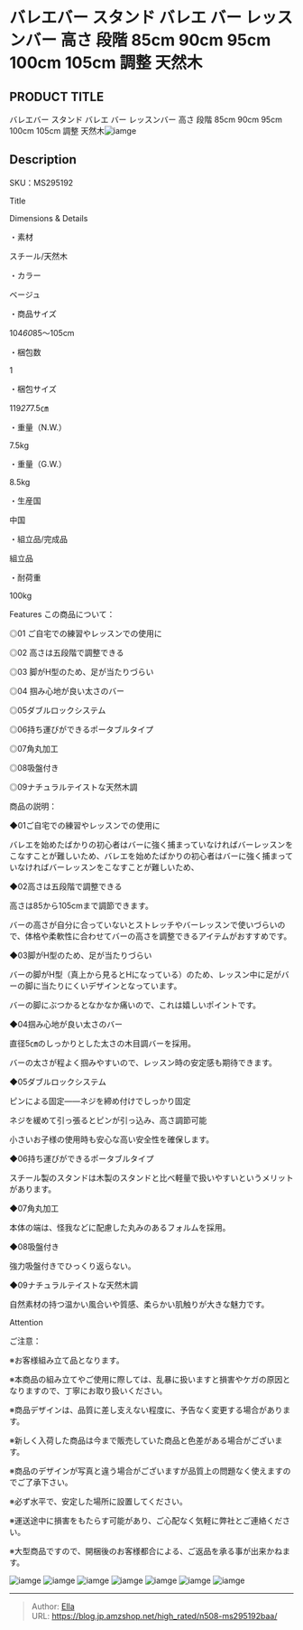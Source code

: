 # バレエバー スタンド バレエ バー レッスンバー 高さ 段階 85cm 90cm 95cm 100cm 105cm 調整 天然木


## PRODUCT TITLE 

バレエバー スタンド バレエ バー レッスンバー 高さ 段階 85cm 90cm 95cm 100cm 105cm 調整 天然木![iamge](https://b2bfiles1.gigab2b.cn/image/wkseller/304/20220830_8f3460d53437e609adc787ed745b348c.jpg)

## Description

SKU：MS295192

Title

Dimensions &amp; Details



・素材

スチール/天然木

・カラー

ベージュ

・商品サイズ

104*60*85～105cm

・梱包数

1

・梱包サイズ

119*27*7.5㎝

・重量（N.W.）

7.5kg

・重量（G.W.）

8.5kg

・生産国

中国

・組立品/完成品

組立品

・耐荷重

100kg



Features
この商品について：

◎01 ご自宅での練習やレッスンでの使用に

◎02 高さは五段階で調整できる

◎03 脚がH型のため、足が当たりづらい

◎04 掴み心地が良い太さのバー

◎05ダブルロックシステム

◎06持ち運びができるポータブルタイプ

◎07角丸加工

◎08吸盤付き

◎09ナチュラルテイストな天然木調



商品の説明：

◆01ご自宅での練習やレッスンでの使用に



バレエを始めたばかりの初心者はバーに強く捕まっていなければバーレッスンをこなすことが難しいため、バレエを始めたばかりの初心者はバーに強く捕まっていなければバーレッスンをこなすことが難しいため、



◆02高さは五段階で調整できる

高さは85から105cmまで調節できます。

バーの高さが自分に合っていないとストレッチやバーレッスンで使いづらいので、体格や柔軟性に合わせてバーの高さを調整できるアイテムがおすすめです。



◆03脚がH型のため、足が当たりづらい

バーの脚がH型（真上から見るとHになっている）のため、レッスン中に足がバーの脚に当たりにくいデザインとなっています。

バーの脚にぶつかるとなかなか痛いので、これは嬉しいポイントです。



◆04掴み心地が良い太さのバー

直径5㎝のしっかりとした太さの木目調バーを採用。

バーの太さが程よく掴みやすいので、レッスン時の安定感も期待できます。



◆05ダブルロックシステム

ピンによる固定——ネジを締め付けでしっかり固定　

ネジを緩めて引っ張るとピンが引っ込み、高さ調節可能

小さいお子様の使用時も安心な高い安全性を確保します。



◆06持ち運びができるポータブルタイプ

スチール製のスタンドは木製のスタンドと比べ軽量で扱いやすいというメリットがあります。



◆07角丸加工

本体の端は、怪我などに配慮した丸みのあるフォルムを採用。



◆08吸盤付き

強力吸盤付きでひっくり返らない。



◆09ナチュラルテイストな天然木調

自然素材の持つ温かい風合いや質感、柔らかい肌触りが大きな魅力です。







Attention



ご注意：

※お客様組み立て品となります。

※本商品の組み立てやご使用に際しては、乱暴に扱いますと損害やケガの原因となりますので、丁寧にお取り扱いください。

※商品デザインは、品質に差し支えない程度に、予告なく変更する場合があります。

※新しく入荷した商品は今まで販売していた商品と色差がある場合がございます。

※商品のデザインが写真と違う場合がございますが品質上の問題なく使えますのでご了承下さい。

※必ず水平で、安定した場所に設置してください。

※運送途中に損害をもたらす可能があり、ご心配なく気軽に弊社とご連絡ください。

※大型商品ですので、開梱後のお客様都合による、ご返品を承る事が出来かねます。









![iamge](https://b2bfiles1.gigab2b.cn/image/wkseller/304/20220830_5f89f74670002e47c772d2559df40ee7.jpg)
![iamge](https://b2bfiles1.gigab2b.cn/image/wkseller/304/20220830_a0962a942654a73557a0f9047da921bb.jpg)
![iamge](https://b2bfiles1.gigab2b.cn/image/wkseller/304/20220830_d1748a99d68bfd5460e35ef440e51eea.jpg)
![iamge](https://b2bfiles1.gigab2b.cn/image/wkseller/304/20220830_69a2caadc0922b980ab59e676ffd86e3.jpg)
![iamge](https://b2bfiles1.gigab2b.cn/image/wkseller/304/20220830_cad78ec139603e8cf9ef2defdd599e79.jpg)
![iamge](https://b2bfiles1.gigab2b.cn/image/wkseller/304/20220830_04a8eb6975b2501089108d8b81663aeb.jpg)
![iamge](https://b2bfiles1.gigab2b.cn/image/wkseller/304/20220830_6cdb6f46c6086522a64d21523a8bf80a.jpg)


---

> Author: [Ella](https://blog.jp.amzshop.net/)  
> URL: https://blog.jp.amzshop.net/high_rated/n508-ms295192baa/  

